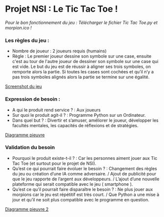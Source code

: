 # Projet NSI : Le Tic Tac Toe !

*Pour le bon fonctionnement du jeu : Télécharger le fichier Tic Tac Toe.py et morpion.ico !*

### Les règles du jeu :
* Nombre de joueur : 2 joueurs requis (humains)
* Règle : Le premier joueur dessine son symbole sur une case, ensuite c'est au tour de l'autre joueur de dessiner son symbole sur une case qui est vide.
Le but du jeu est de réussir à aligner ses trois symboles, on remporte alors la partie. Si toutes les cases sont cochées et qu’il n’y a pas trois symboles alignés alors la partie se termine sur une égalité.

[Screenshot du jeu](https://user-images.githubusercontent.com/72768800/120205801-a8b85600-c22a-11eb-82c3-d932b47248e8.png)

### Expression de besoin :
* A qui le produit rend service ? : Aux joueurs
* Sur quoi le produit agit-il ? : Programme Python sur un Ordinateur.
* Dans quel but ? : Divertir et s’amuser, améliorer le joueur, développer les facultés mentales, les capacités de réflexions et de stratégies.

[Diagramme pieuvre](https://user-images.githubusercontent.com/72768800/120207491-cbe40500-c22c-11eb-95ab-b476f402df62.png)

### Validation du besoin
* Pourquoi le produit existe-t-il ? : Car les personnes aiment jouer aux Tic Tac Toe (et surtout pour le projet de NSI).
* Qu’est ce qui pourrait faire évoluer le besoin ? : Changement des règles du jeu ou création d’une IA comme adversaire. / Ajout de publicité pour que le jeu rapporte de l’argent aux développeurs. / L’ajout d’une nouvelle plateforme qui serait compatible avec le jeu ( smartphone ).
* Qu’est ce qu’il pourrait faire disparaître le besoin ? : Ne plus jouer aux morpions car le jeu est répétitif est très court. / Que Python a une mise à jour et qu’il ne soit plus compatible avec le programme en question.

[Diagramme pieuvre 2](https://user-images.githubusercontent.com/72768800/120206638-bde1b480-c22b-11eb-902d-8d269df70925.png)
